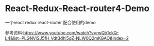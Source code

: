 # **React-Redux-React-router4-Demo**

一个react redux react-router 配合使用的demo

参考资料:https://www.youtube.com/watch?v=rwQb1ckQ-L4&list=PLGNVlSJ5fH_Vdt3dhl5gZ-NLW0Q2mKGAO&index=2